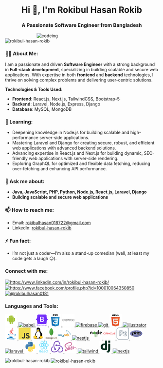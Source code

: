 <h1 align="center">Hi 👋, I'm Rokibul Hasan Rokib</h1>
<h3 align="center">A Passionate Software Engineer from Bangladesh</h3>

<img align="right" alt="codeing" width="400" src="https://i.pinimg.com/originals/54/e3/7d/54e37d8074ebcde1d96c77d7b2a7f310.gif">

<p align="left"> <img src="https://komarev.com/ghpvc/?username=rokibul-hasan-rokib&label=Profile%20views&color=0e75b6&style=flat" alt="rokibul-hasan-rokib" /> </p>

### 🧑‍💻 About Me:
I am a passionate and driven **Software Engineer** with a strong background in **Full-stack development**, specializing in building scalable and secure web applications. With expertise in both **frontend** and **backend** technologies, I thrive on solving complex problems and delivering user-centric solutions.  

**Technologies & Tools Used**:
- **Frontend**: React.js, Next.js, TailwindCSS, Bootstrap-5
- **Backend**: Laravel, Node.js, Express, Django
- **Database**: MySQL, MongoDB

### 🌱 Learning:
- Deepening knowledge in Node.js for building scalable and high-performance server-side applications.
- Mastering Laravel and Django for creating secure, robust, and efficient web applications with advanced backend solutions.
- Advancing expertise in React.js and Next.js for building dynamic, SEO-friendly web applications with server-side rendering.
- Exploring GraphQL for optimized and flexible data fetching, reducing over-fetching and enhancing API performance.

### 💬 Ask me about:
- **Java, JavaScript, PHP, Python, Node.js, React.js, Laravel, Django**
- **Building scalable and secure web applications**

### 📫 How to reach me:
- Email: [rokibulhasan018722@gmail.com](mailto:rokibulhasan018722@gmail.com)
- LinkedIn: [rokibul-hasan-rokib](https://www.linkedin.com/in/rokibul-hasan-rokib/)

### ⚡ Fun fact:
- I’m not just a coder—I’m also a stand-up comedian (well, at least my code gets a laugh 😉).  

<h3 align="left">Connect with me:</h3>
<p align="left">
<a href="https://www.linkedin.com/in/rokibul-hasan-rokib/" target="blank"><img align="center" src="https://raw.githubusercontent.com/rahuldkjain/github-profile-readme-generator/master/src/images/icons/Social/linked-in-alt.svg" alt="https://www.linkedin.com/in/rokibul-hasan-rokib/" height="30" width="40" /></a>
<a href="https://www.facebook.com/profile.php?id=100010054350850" target="blank"><img align="center" src="https://raw.githubusercontent.com/rahuldkjain/github-profile-readme-generator/master/src/images/icons/Social/facebook.svg" alt="https://www.facebook.com/profile.php?id=100010054350850" height="30" width="40" /></a>
<a href="https://www.leetcode.com/@rokibulhasan0181" target="blank"><img align="center" src="https://raw.githubusercontent.com/rahuldkjain/github-profile-readme-generator/master/src/images/icons/Social/leet-code.svg" alt="@rokibulhasan0181" height="30" width="40" /></a>
</p>

<h3 align="left">Languages and Tools:</h3>
<p align="left"> <a href="https://developer.android.com" target="_blank" rel="noreferrer"> <img src="https://raw.githubusercontent.com/devicons/devicon/master/icons/android/android-original-wordmark.svg" alt="android" width="40" height="40"/> </a> <a href="https://babeljs.io/" target="_blank" rel="noreferrer"> <img src="https://www.vectorlogo.zone/logos/babeljs/babeljs-icon.svg" alt="babel" width="40" height="40"/> </a> <a href="https://getbootstrap.com" target="_blank" rel="noreferrer"> <img src="https://raw.githubusercontent.com/devicons/devicon/master/icons/bootstrap/bootstrap-plain-wordmark.svg" alt="bootstrap" width="40" height="40"/> </a> <a href="https://www.w3schools.com/css/" target="_blank" rel="noreferrer"> <img src="https://raw.githubusercontent.com/devicons/devicon/master/icons/css3/css3-original-wordmark.svg" alt="css3" width="40" height="40"/> </a> <a href="https://expressjs.com" target="_blank" rel="noreferrer"> <img src="https://raw.githubusercontent.com/devicons/devicon/master/icons/express/express-original-wordmark.svg" alt="express" width="40" height="40"/> </a> <a href="https://firebase.google.com/" target="_blank" rel="noreferrer"> <img src="https://www.vectorlogo.zone/logos/firebase/firebase-icon.svg" alt="firebase" width="40" height="40"/> </a> <a href="https://git-scm.com/" target="_blank" rel="noreferrer"> <img src="https://www.vectorlogo.zone/logos/git-scm/git-scm-icon.svg" alt="git" width="40" height="40"/> </a> <a href="https://www.w3.org/html/" target="_blank" rel="noreferrer"> <img src="https://raw.githubusercontent.com/devicons/devicon/master/icons/html5/html5-original-wordmark.svg" alt="html5" width="40" height="40"/> </a> <a href="https://www.adobe.com/in/products/illustrator.html" target="_blank" rel="noreferrer"> <img src="https://www.vectorlogo.zone/logos/adobe_illustrator/adobe_illustrator-icon.svg" alt="illustrator" width="40" height="40"/> </a> <a href="https://www.java.com" target="_blank" rel="noreferrer"> <img src="https://raw.githubusercontent.com/devicons/devicon/master/icons/java/java-original.svg" alt="java" width="40" height="40"/> </a> <a href="https://developer.mozilla.org/en-US/docs/Web/JavaScript" target="_blank" rel="noreferrer"> <img src="https://raw.githubusercontent.com/devicons/devicon/master/icons/javascript/javascript-original.svg" alt="javascript" width="40" height="40"/> </a> <a href="https://www.linux.org/" target="_blank" rel="noreferrer"> <img src="https://raw.githubusercontent.com/devicons/devicon/master/icons/linux/linux-original.svg" alt="linux" width="40" height="40"/> </a>
<a href="https://www.mongodb.com/" target="_blank" rel="noreferrer"> <img src="https://raw.githubusercontent.com/devicons/devicon/master/icons/mongodb/mongodb-original-wordmark.svg" alt="mongodb" width="40" height="40"/> </a>
<a href="https://www.mysql.com/" target="_blank" rel="noreferrer"> <img src="https://raw.githubusercontent.com/devicons/devicon/master/icons/mysql/mysql-original-wordmark.svg" alt="mysql" width="40" height="40"/> </a> 
<a href="https://nestjs.com/" target="_blank" rel="noreferrer">
  <img src="https://nestjs.com/img/logo-small.svg" alt="nestjs" width="40" height="40"/>
</a>
 <a href="https://nodejs.org" target="_blank" rel="noreferrer"> <img src="https://raw.githubusercontent.com/devicons/devicon/master/icons/nodejs/nodejs-original-wordmark.svg" alt="nodejs" width="40" height="40"/> </a> <a href="https://www.oracle.com/" target="_blank" rel="noreferrer"> <img src="https://raw.githubusercontent.com/devicons/devicon/master/icons/oracle/oracle-original.svg" alt="oracle" width="40" height="40"/> </a> <a href="https://www.photoshop.com/en" target="_blank" rel="noreferrer"> <img src="https://raw.githubusercontent.com/devicons/devicon/master/icons/photoshop/photoshop-line.svg" alt="photoshop" width="40" height="40"/> </a> <a href="https://www.php.net" target="_blank" rel="noreferrer"> <img src="https://raw.githubusercontent.com/devicons/devicon/master/icons/php/php-original.svg" alt="php" width="40" height="40"/> </a>
<a href="https://laravel.com/" target="_blank" rel="noreferrer">
  <img src="https://laravel.com/img/logomark.min.svg" alt="laravel" width="40" height="40"/>
</a>
<a href="https://www.python.org" target="_blank" rel="noreferrer"> <img src="https://raw.githubusercontent.com/devicons/devicon/master/icons/python/python-original.svg" alt="python" width="40" height="40"/> </a> <a href="https://reactjs.org/" target="_blank" rel="noreferrer"> <img src="https://raw.githubusercontent.com/devicons/devicon/master/icons/react/react-original-wordmark.svg" alt="react" width="40" height="40"/> </a> <a href="https://redux.js.org" target="_blank" rel="noreferrer"> <img src="https://raw.githubusercontent.com/devicons/devicon/master/icons/redux/redux-original.svg" alt="redux" width="40" height="40"/> </a> <a href="https://sass-lang.com" target="_blank" rel="noreferrer"> <img src="https://raw.githubusercontent.com/devicons/devicon/master/icons/sass/sass-original.svg" alt="sass" width="40" height="40"/> </a> <a href="https://tailwindcss.com/" target="_blank" rel="noreferrer"> <img src="https://www.vectorlogo.zone/logos/tailwindcss/tailwindcss-icon.svg" alt="tailwind" width="40" height="40"/> </a>
  <a href="https://www.djangoproject.com/" target="_blank" rel="noreferrer">
  <img src="https://raw.githubusercontent.com/devicons/devicon/master/icons/django/django-plain.svg" alt="django" width="40" height="40"/>
</a> 
  <a href="https://nextjs.org/" target="_blank" rel="noreferrer"> 
    <img src="https://www.vectorlogo.zone/logos/nextjs/nextjs-icon.svg" alt="nextjs" width="40" height="40"/> 
  </a> </p>

<p><img align="left" src="https://github-readme-stats.vercel.app/api/top-langs?username=rokibul-hasan-rokib&show_icons=true&locale=en&layout=compact" alt="rokibul-hasan-rokib" /></p>

<p>&nbsp;<img align="center" src="https://github-readme-stats.vercel.app/api?username=rokibul-hasan-rokib&show_icons=true&locale=en" alt="rokibul-hasan-rokib" /></p>
